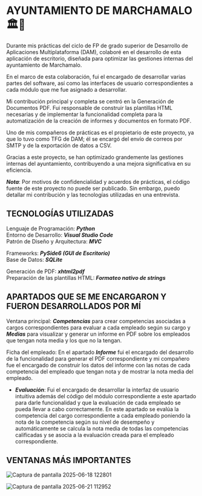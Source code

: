 # AYUNTAMIENTO DE MARCHAMALO 🏛️🏢
Durante mis prácticas del ciclo de FP de grado superior de Desarrollo de Aplicaciones Multiplataforma (DAM), colaboré en el desarrollo de esta aplicación de escritorio, diseñada para optimizar las gestiones internas del ayuntamiento de Marchamalo.  

En el marco de esta colaboración, fui el encargado de desarrollar varias partes del software, así como las interfaces de usuario correspondientes a cada módulo que me fue asignado a desarrollar.

Mi contribución principal y completa se centró en la Generación de Documentos PDF. Fui responsable de construir las plantillas HTML necesarias y de implementar la funcionalidad completa para la automatización de la creación de informes y documentos en formato PDF.

Uno de mis compañeros de prácticas es el propietario de este proyecto, ya que lo tuvo como TFG de DAM; él se encargó del envío de correos por SMTP y de la exportación de datos a CSV.

Gracias a este proyecto, se han optimizado grandemente las gestiones internas del ayuntamiento, contribuyendo a una mejora significativa en su eficiencia.  

**_Nota_**: Por motivos de confidencialidad y acuerdos de prácticas, el código fuente de este proyecto no puede ser publicado. Sin embargo, puedo detallar mi contribución y las tecnologías utilizadas en una entrevista.

## TECNOLOGÍAS UTILIZADAS
Lenguaje de Programación: **_Python_**  
Entorno de Desarrollo: **_Visual Studio Code_**  
Patrón de Diseño y Arquitectura: **_MVC_**  

Frameworks: **_PySide6 (GUI de Escritorio)_**  
Base de Datos: **_SQLite_**  

Generación de PDF: **_xhtml2pdf_**  
Preparación de las plantillas HTML: **_Formateo nativo de strings_**  

## APARTADOS QUE SE ME ENCARGARON Y FUERON DESARROLLADOS POR MÍ
Ventana principal: **_Competencias_** para crear competencias asociadas a cargos correspondientes para evaluar a cada empleado según su cargo y **_Medias_** para visualizar y generar un informe en PDF sobre los empleados que tengan nota media y los que no la tengan.

Ficha del empleado: En el apartado **_Informe_** fui el encargado del desarrollo de la funcionalidad para generar el PDF correspondiente y mi compañero fue el encargado de construir los datos del informe con las notas de cada competencia del empleado que tengan nota y de mostrar la nota media del empleado.  

- **_Evaluación_**: Fui el encargado de desarrollar la interfaz de usuario intuitiva además del código del módulo correspondiente a este apartado para darle funcionalidad y que la evaluación de cada empleado se pueda llevar a cabo correctamente. En este apartado se evalúa la competencia del cargo correspondiente a cada empleado poniendo la nota de la competencia según su nivel de desempeño y automáticamente se calcula la nota media de todas las competencias calificadas y se asocia a la evaluación creada para el empleado correspondiente.

## VENTANAS MÁS IMPORTANTES
![Captura de pantalla 2025-06-18 122801](https://github.com/user-attachments/assets/5e549590-b55a-454d-956e-5a696309695d)  

![Captura de pantalla 2025-06-21 112952](https://github.com/user-attachments/assets/40e625c9-189f-4055-a24b-2b41c87728f6)  
